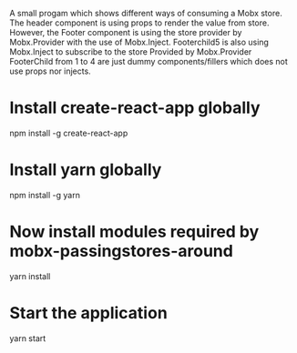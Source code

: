 A small progam which shows different ways of consuming a Mobx store.
The header component is using props to render the value from store.
However, the Footer component is using the store provider by Mobx.Provider with the use of Mobx.Inject.
Footerchild5 is also using Mobx.Inject to subscribe to the store Provided by Mobx.Provider
FooterChild from 1 to 4 are just dummy components/fillers which does not use props nor injects.

# Install create-react-app globally

npm install -g create-react-app

# Install yarn globally

npm install -g yarn

# Now install modules required by mobx-passingstores-around

yarn install

# Start the application

yarn start

